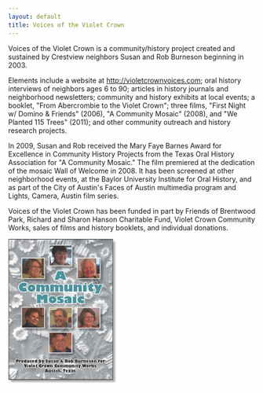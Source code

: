 ```yaml
---
layout: default
title: Voices of the Violet Crown
---
```

Voices of the Violet Crown is a community/history project created and sustained by Crestview neighbors Susan and Rob Burneson beginning in 2003.

Elements include a website at http://violetcrownvoices.com; oral history interviews of neighbors ages 6 to 90; articles in history journals and neighborhood newsletters; community and history exhibits at local events; a booklet, "From Abercrombie to the Violet Crown"; three films, "First Night w/ Domino & Friends" (2006), "A Community Mosaic" (2008), and "We Planted 115 Trees" (2011); and other community outreach and history research projects.

In 2009, Susan and Rob received the Mary Faye Barnes Award for Excellence in Community History Projects from the Texas Oral History Association for "A Community Mosaic." The film premiered at the dedication of the mosaic Wall of Welcome in 2008. It has been screened at other neighborhood events, at the Baylor University Institute for Oral History, and as part of the City of Austin's Faces of Austin multimedia program and Lights, Camera, Austin film series.

Voices of the Violet Crown has been funded in part by Friends of Brentwood Park, Richard and Sharon Hanson Charitable Fund, Violet Crown Community Works, sales of films and history booklets, and individual donations.

!["A Community Mosaic"](img/CommunityMosaic250-229x300.jpg)
